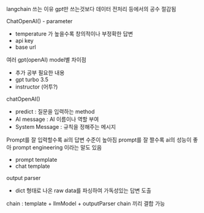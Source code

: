 langchain 쓰는 이유
gpt만 쓰는것보다 데이터 전처리 등에서의 공수 절감됨

ChatOpenAI() - parameter
- temperature 가 높을수록 창의적이나 부정확한 답변
- api key
- base url

여러 gpt(openAI) model별 차이점
- 추가 공부 필요한 내용
- gpt turbo 3.5
- instructor (어투?)

chatOpenAI()
- predict : 질문을 입력하는 method
- AI message : AI 이름이나 역할 부여
- System Message : 규칙을 정해주는 메시지

Prompt를 잘 입력할수록 ai의 답변 수준이 높아짐
prompt를 잘 짤수록 ai의 성능이 좋아 prompt engineering 이라는 말도 있음
- prompt template
- chat template

output parser
- dict 형태로 나온 raw data를 파싱하여 가독성있는 답변 도출

chain : template + llmModel + outputParser
chain 끼리 결합 가능